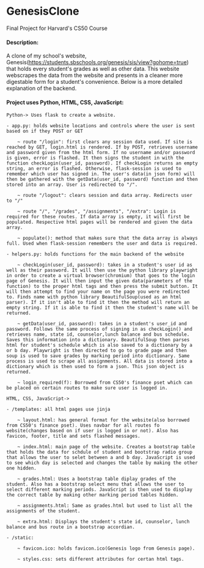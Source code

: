 # GenesisClone

Final Project for Harvard's CS50 Course

#### Description:

A clone of my school's website, Genesis(https://students.sbschools.org/genesis/sis/view?gohome=true) that holds every student's grades as well as other data. This website webscrapes the data from the website and presents in a cleaner more digestable form for a student's convenience. Below is a more detailed explanation of the backend.

#### Project uses Python, HTML, CSS, JavaScript:

`Python-> Uses flask to create a website.`

    - app.py: holds website locations and controls where the user is sent based on if they POST or GET

        ~ route "/login": first clears any session data used. If site is reached by GET, login.html is rendered. If by POST, retrieves username and password given from the html form. If no username and/or password is given, error is flashed. It then signs the student in with the function checkLogin(user_id, password). If checkLogin returns an empty string, an error is flashed. Otherwise, flask-session is used to remember which user has signed in. The user's data(in json form) will then be gathered with the getData(user_id, password) function and then stored into an array. User is redirected to "/".

        ~ route "/logout": clears session and data array. Redirects user to "/"

        ~ route "/", "/grades", "/assignments", "/extra": Login is required for these routes. If data array is empty, it will first be populated. Respective html pages will be rendered and given the data array.

        ~ populate(): method that makes sure that the data array is always full. Used when flask-session remembers the user and data is required.

    - helpers.py: holds functions for the main backend of the website

        ~ checkLogin(user_id, password): takes in a student's user id as well as their password. It will then use the python library playwright in order to create a virtual browser(chromium) that goes to the login page of Genesis. It will then input the given data(parameters of the function) to the proper html tags and then press the submit button. It will then attempt to find your name on the page you were redirected to. Finds name with python library BeautifulSoup(used as an html parser). If it isn't able to find it then the method will return an empty string. If it is able to find it then the student's name will be returned.

        ~ getData(user_id, password): takes in a student's user_id and password. Follows the same process of signing in as checkLogin() and retrieves name, state id, counselor,lunch balance and bus schedule. Saves this information into a dictionary. BeautifulSoup then parses html for student's schedule which is also saved to a dictionary by a or b day. Playwright is then directed to go to grade page and then soup is used to save grades by marking period into dictionary. Same process is used to scrape all assignments. All data is stored into a dictionary which is then used to form a json. This json object is returned.

        ~ login_required(f): Borrowed from CS50's finance pset which can be placed on certain routes to make sure user is logged in.

 `HTML, CSS, JavaScript->`

    - /templates: all html pages use jinja

        ~ layout.html: has general format for the website(also borrowed from CS50's finance pset). Uses navbar for all routes fo website(changes based on if user is logged in or not). Also has favicon, footer, title and sets flashed messages.

        ~ index.html: main page of the website. Creates a bootstrap table that holds the data for schdule of student and bootstrap radio group that allows the user to selet between a and b day. JavaScript is used to see which day is selected and changes the table by making the other one hidden.

        ~ grades.html: Uses a bootstrap table diplay grades of the student. Also has a bootstrap select menu that allows the user to select different marking periods. JavaScript is then used to display the correct table by making other marking period tables hidden.

        ~ assignments.html: Same as grades.html but used to list all the assignments of the student.

        ~ extra.html: Displays the student's state id, counselor, lunch balance and bus route in a bootstrap accordian.

    - /static:

        ~ favicon.ico: holds favicon.ico(Genesis logo from Genesis page).

        ~ styles.css: sets different attributes for certan html tags.
